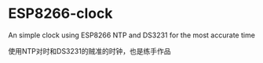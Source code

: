 # ESP8266-clock
An simple clock using ESP8266 NTP and DS3231 for the most accurate time

使用NTP对时和DS3231的贼准的时钟，也是练手作品
